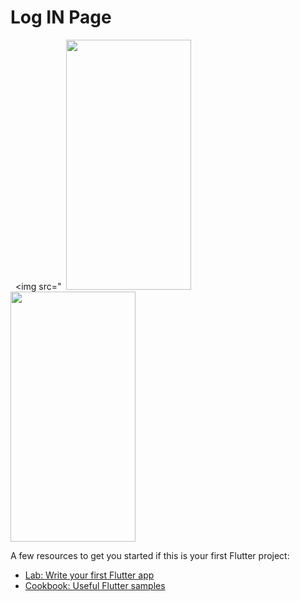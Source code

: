 # Log IN Page

&nbsp; <img src="&nbsp; <img src="https://user-images.githubusercontent.com/122957164/213104291-1cf524c6-962f-4434-9511-882d5ffd2024.png" width="200" height="400"> &nbsp; &nbsp; <img src="https://user-images.githubusercontent.com/122957164/213104291-1cf524c6-962f-4434-9511-882d5ffd2024.png" width="200" height="400"> 



A few resources to get you started if this is your first Flutter project:

- [Lab: Write your first Flutter app](https://docs.flutter.dev/get-started/codelab)
- [Cookbook: Useful Flutter samples](https://docs.flutter.dev/cookbook)


